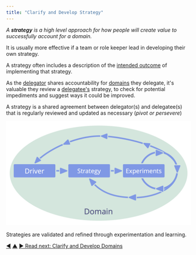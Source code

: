 ```yaml
---
title: "Clarify and Develop Strategy"
---
```



_A **strategy** is a high level approach for how people will create value to successfully account for a domain._

It is usually more effective if a team or role keeper lead in developing their own strategy.

A strategy often includes a description of the <a href="#" class="tooltip" title="Intended Outcome: The expected result of an agreement, action, project or strategy.">intended outcome</a> of implementing that strategy.

As the <a href="#" class="tooltip" title="Delegator: An individual or group delegating responsibility for a domain to other(s).">delegator</a> shares accountability for <a href="#" class="tooltip" title="Domain: A distinct area of influence, activity and decision making within an organization.">domains</a> they delegate, it's valuable they review a <a href="#" class="tooltip" title="Delegatee: An individual or group accepting responsibility for a domain delegated to them, becoming a role keeper or a team.">delegatee's</a> strategy, to check for potential impediments and suggest ways it could be improved.

A strategy is a shared agreement between delegator(s) and delegatee(s) that is regularly reviewed and updated as necessary (*pivot or persevere*)

![Strategies are validated and refined through experimentation and learning.](img/evolution/domain-driver-strategy-exeriments.png)

Strategies are validated and refined through experimentation and learning.


<div class="bottom-nav">
<a href="record-agreements.html" title="Back to: Record Agreements">◀</a> <a href="defining-agreements.html" title="Up: Defining Agreements">▲</a> <a href="clarify-and-develop-domains.html" title="Read next: Clarify and Develop Domains">▶ Read next: Clarify and Develop Domains</a>
</div>


<script type="text/javascript">
Mousetrap.bind('g n', function() {
    window.location.href = 'clarify-and-develop-domains.html';
    return false;
});
</script>

